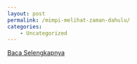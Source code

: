 ```yaml
---
layout: post
permalink: /mimpi-melihat-zaman-dahulu/
categories:
    - Uncategorized
---
```


[Baca Selengkapnya](/07)